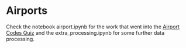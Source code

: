 # Airports

Check the notebook airport.ipynb for the work that went into the [Airport Codes Quiz](https://github.com/jackbullen/Airport-Codes-Quiz) and the extra_processing.ipynb for some further data processing.
